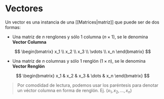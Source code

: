 # Vectores
Un vector es una instancia de una [[Matrices|matriz]] que puede ser de dos formas:
- Una matriz de $n$ renglones y sólo $1$ columna ($n \times 1$), se le denomina **Vector Columna**

$$
\begin{bmatrix}
x_1 \\
x_2 \\
x_3 \\
\vdots \\
x_n
\end{bmatrix}
$$

- Una matriz de $n$ columnas y sólo $1$ renglón ($1 \times n$), se le denomina **Vector Renglón**

$$
\begin{bmatrix}
x_1 & x_2 & x_3 & \dots & x_n
\end{bmatrix}
$$

> Por comodidad de lectura, podemos usar los paréntesis para denotar un véctor columna en forma de renglón. Ej. $(x_1, x_2, \dots, x_n)$


